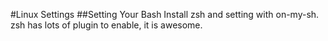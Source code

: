 #Linux Settings
##Setting Your Bash
     Install zsh and setting with on-my-sh. zsh has lots of plugin to enable, it is awesome.
